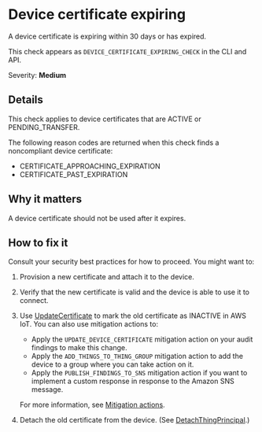 # Device certificate expiring<a name="audit-chk-device-cert-approaching-expiration"></a>

A device certificate is expiring within 30 days or has expired\.

This check appears as `DEVICE_CERTIFICATE_EXPIRING_CHECK` in the CLI and API\.

Severity: **Medium**

## Details<a name="audit-chk-device-cert-approaching-expiration-details"></a>

This check applies to device certificates that are ACTIVE or PENDING\_TRANSFER\.

The following reason codes are returned when this check finds a noncompliant device certificate:
+ CERTIFICATE\_APPROACHING\_EXPIRATION
+ CERTIFICATE\_PAST\_EXPIRATION

## Why it matters<a name="audit-chk-device-cert-approaching-expiration-why-it-matters"></a>

A device certificate should not be used after it expires\.

## How to fix it<a name="audit-chk-device-cert-approaching-expiration-how-to-fix"></a>

Consult your security best practices for how to proceed\. You might want to:

1. Provision a new certificate and attach it to the device\. 

1. Verify that the new certificate is valid and the device is able to use it to connect\.

1. Use [UpdateCertificate](https://docs.aws.amazon.com/iot/latest/apireference/API_UpdateCertificate.html) to mark the old certificate as INACTIVE in AWS IoT\. You can also use mitigation actions to:
   + Apply the `UPDATE_DEVICE_CERTIFICATE` mitigation action on your audit findings to make this change\. 
   + Apply the `ADD_THINGS_TO_THING_GROUP` mitigation action to add the device to a group where you can take action on it\.
   + Apply the `PUBLISH_FINDINGS_TO_SNS` mitigation action if you want to implement a custom response in response to the Amazon SNS message\. 

   For more information, see [Mitigation actions](dd-mitigation-actions.md)\. 

1. Detach the old certificate from the device\. \(See [DetachThingPrincipal](https://docs.aws.amazon.com/iot/latest/apireference/API_DetachThingPrincipal.html)\.\)